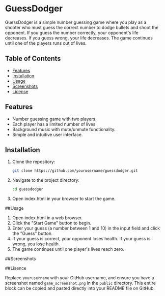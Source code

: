 # GuessDodger

GuessDodger is a simple number guessing game where you play as a shooter who must guess the correct number to dodge bullets and shoot the opponent. If you guess the number correctly, your opponent's life decreases. If you guess wrong, your life decreases. The game continues until one of the players runs out of lives.

## Table of Contents
- [Features](#features)
- [Installation](#installation)
- [Usage](#usage)
- [Screenshots](#screenshots)
- [License](#license)

## Features
- Number guessing game with two players.
- Each player has a limited number of lives.
- Background music with mute/unmute functionality.
- Simple and intuitive user interface.

## Installation
1. Clone the repository:
   ```sh
   git clone https://github.com/yourusername/guessdodger.git
2. Navigate to the project directory:
   ```sh
   cd guessdodger
3. Open index.html in your browser to start the game.

##Usage
1. Open index.html in a web browser.
2. Click the "Start Game" button to begin.
3. Enter your guess (a number between 1 and 10) in the input field and click the "Guess" button.
4. If your guess is correct, your opponent loses health. If your guess is wrong, you lose health.
5. The game continues until one player's lives reach zero.

##Screenshots

##Lisence

Replace `yourusername` with your GitHub username, and ensure you have a screenshot named `game_screenshot.png` in the `public` directory. This entire block can be copied and pasted directly into your README file on GitHub.


